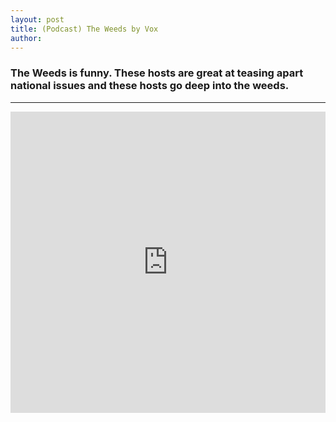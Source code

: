 ```yaml
---
layout: post
title: (Podcast) The Weeds by Vox
author: 
---
```


### The Weeds is funny. These hosts are great at teasing apart national issues and these hosts go deep into the weeds.
---
<iframe frameBorder="0" height="482" scrolling="no" src="https://playlist.megaphone.fm/?p=VMP8285661197"
width="100%"></iframe>